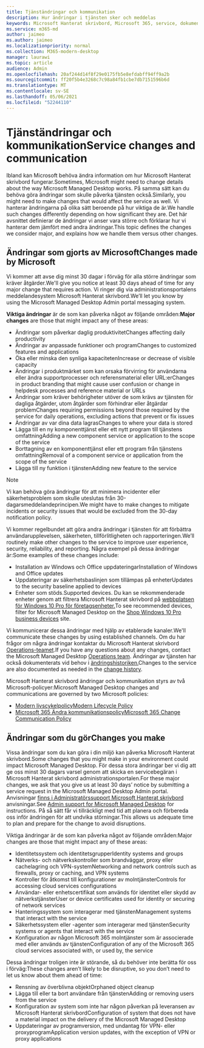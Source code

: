 ```yaml
---
title: Tjänständringar och kommunikation
description: Hur ändringar i tjänsten sker och meddelas
keywords: Microsoft Hanterat skrivbord, Microsoft 365, service, dokumentation
ms.service: m365-md
author: jaimeo
ms.author: jaimeo
ms.localizationpriority: normal
ms.collection: M365-modern-desktop
manager: laurawi
ms.topic: article
audience: Admin
ms.openlocfilehash: 20af244d14f8f29e0175fb5e8efdabff94ff9a2b
ms.sourcegitcommit: ff20f5b4e3268c7c98a84fb1cbe7db7151596b6d
ms.translationtype: MT
ms.contentlocale: sv-SE
ms.lasthandoff: 05/06/2021
ms.locfileid: "52244110"
---
```

# <a name="service-changes-and-communication"></a><span data-ttu-id="3270f-104">Tjänständringar och kommunikation</span><span class="sxs-lookup"><span data-stu-id="3270f-104">Service changes and communication</span></span>

<span data-ttu-id="3270f-105">Ibland kan Microsoft behöva ändra information om hur Microsoft Hanterat skrivbord fungerar.</span><span class="sxs-lookup"><span data-stu-id="3270f-105">Sometimes, Microsoft might need to change details about the way Microsoft Managed Desktop works.</span></span> <span data-ttu-id="3270f-106">På samma sätt kan du behöva göra ändringar som skulle påverka tjänsten också.</span><span class="sxs-lookup"><span data-stu-id="3270f-106">Similarly, you might need to make changes that would affect the service as well.</span></span> <span data-ttu-id="3270f-107">Vi hanterar ändringarna på olika sätt beroende på hur viktiga de är.</span><span class="sxs-lookup"><span data-stu-id="3270f-107">We handle such changes differently depending on how significant they are.</span></span> <span data-ttu-id="3270f-108">Det här avsnittet definierar de ändringar vi anser vara större och förklarar hur vi hanterar dem jämfört med andra ändringar.</span><span class="sxs-lookup"><span data-stu-id="3270f-108">This topic defines the changes we consider major, and explains how we handle them versus other changes.</span></span>



## <a name="changes-made-by-microsoft"></a><span data-ttu-id="3270f-109">Ändringar som gjorts av Microsoft</span><span class="sxs-lookup"><span data-stu-id="3270f-109">Changes made by Microsoft</span></span>

<span data-ttu-id="3270f-110">Vi kommer att avse dig minst 30 dagar i förväg för alla större ändringar som kräver åtgärder.</span><span class="sxs-lookup"><span data-stu-id="3270f-110">We'll give you notice at least 30 days ahead of time for any major change that requires action.</span></span> <span data-ttu-id="3270f-111">Vi ringer dig via administrationsportalens meddelandesystem Microsoft Hanterat skrivbord.</span><span class="sxs-lookup"><span data-stu-id="3270f-111">We’ll let you know by using the Microsoft Managed Desktop Admin portal messaging system.</span></span>

<span data-ttu-id="3270f-112">**Viktiga ändringar** är de som kan påverka något av följande områden:</span><span class="sxs-lookup"><span data-stu-id="3270f-112">**Major changes** are those that might impact any of these areas:</span></span>
- <span data-ttu-id="3270f-113">Ändringar som påverkar daglig produktivitet</span><span class="sxs-lookup"><span data-stu-id="3270f-113">Changes affecting daily productivity</span></span>
- <span data-ttu-id="3270f-114">Ändringar av anpassade funktioner och program</span><span class="sxs-lookup"><span data-stu-id="3270f-114">Changes to customized features and applications</span></span>
- <span data-ttu-id="3270f-115">Öka eller minska den synliga kapaciteten</span><span class="sxs-lookup"><span data-stu-id="3270f-115">Increase or decrease of visible capacity</span></span>
- <span data-ttu-id="3270f-116">Ändringar i produktmärket som kan orsaka förvirring för användarna eller ändra supportprocesser och referensmaterial eller URL:er</span><span class="sxs-lookup"><span data-stu-id="3270f-116">Changes in product branding that might cause user confusion or change in helpdesk processes and reference material or URLs</span></span>
- <span data-ttu-id="3270f-117">Ändringar som kräver behörigheter utöver de som krävs av tjänsten för dagliga åtgärder, utom åtgärder som förhindrar eller åtgärdar problem</span><span class="sxs-lookup"><span data-stu-id="3270f-117">Changes requiring permissions beyond those required by the service for daily operations, excluding actions that prevent or fix issues</span></span>
- <span data-ttu-id="3270f-118">Ändringar av var dina data lagras</span><span class="sxs-lookup"><span data-stu-id="3270f-118">Changes to where your data is stored</span></span>
- <span data-ttu-id="3270f-119">Lägga till en ny komponenttjänst eller ett nytt program till tjänstens omfattning</span><span class="sxs-lookup"><span data-stu-id="3270f-119">Adding a new component service or application to the scope of the service</span></span>
- <span data-ttu-id="3270f-120">Borttagning av en komponenttjänst eller ett program från tjänstens omfattning</span><span class="sxs-lookup"><span data-stu-id="3270f-120">Removal of a component service or application from the scope of the service</span></span>
- <span data-ttu-id="3270f-121">Lägga till ny funktion i tjänsten</span><span class="sxs-lookup"><span data-stu-id="3270f-121">Adding new feature to the service</span></span>

> [!NOTE]
> <span data-ttu-id="3270f-122">Vi kan behöva göra ändringar för att minimera incidenter eller säkerhetsproblem som skulle uteslutas från 30-dagarsmeddelandeprincipen.</span><span class="sxs-lookup"><span data-stu-id="3270f-122">We might have to make changes to mitigate incidents or security issues that would be excluded from the 30-day notification policy.</span></span>

<span data-ttu-id="3270f-123">Vi kommer regelbundet att göra andra ändringar i tjänsten för att förbättra användarupplevelsen, säkerheten, tillförlitligheten och rapporteringen.</span><span class="sxs-lookup"><span data-stu-id="3270f-123">We’ll routinely make other changes to the service to improve user experience, security, reliability, and reporting.</span></span> <span data-ttu-id="3270f-124">Några exempel på dessa ändringar är:</span><span class="sxs-lookup"><span data-stu-id="3270f-124">Some examples of these changes include:</span></span>

- <span data-ttu-id="3270f-125">Installation av Windows och Office uppdateringar</span><span class="sxs-lookup"><span data-stu-id="3270f-125">Installation of Windows and Office updates</span></span>
- <span data-ttu-id="3270f-126">Uppdateringar av säkerhetsbaslinjen som tillämpas på enheter</span><span class="sxs-lookup"><span data-stu-id="3270f-126">Updates to the security baseline applied to devices</span></span>
- <span data-ttu-id="3270f-127">Enheter som stöds.</span><span class="sxs-lookup"><span data-stu-id="3270f-127">Supported devices.</span></span> <span data-ttu-id="3270f-128">Du kan se rekommenderade enheter genom att filtrera Microsoft Hanterat skrivbord på [webbplatsen för Windows 10 Pro för företagsenheter.](https://www.microsoft.com/windowsforbusiness/view-all-devices)</span><span class="sxs-lookup"><span data-stu-id="3270f-128">To see recommended devices, filter for Microsoft Managed Desktop on the [Shop Windows 10 Pro business devices](https://www.microsoft.com/windowsforbusiness/view-all-devices) site.</span></span>

<span data-ttu-id="3270f-129">Vi kommunicerar dessa ändringar med hjälp av etablerade kanaler.</span><span class="sxs-lookup"><span data-stu-id="3270f-129">We'll communicate these changes by using established channels.</span></span> <span data-ttu-id="3270f-130">Om du har frågor om några ändringar kontaktar du Microsoft Hanterat skrivbord [Operations-teamet](../working-with-managed-desktop/admin-support.md).</span><span class="sxs-lookup"><span data-stu-id="3270f-130">If you have any questions about any changes, contact the Microsoft Managed Desktop [Operations team](../working-with-managed-desktop/admin-support.md).</span></span> <span data-ttu-id="3270f-131">Ändringar av tjänsten har också dokumenterats vid behov i [ändringshistoriken.](../change-history-managed-desktop.md)</span><span class="sxs-lookup"><span data-stu-id="3270f-131">Changes to the service are also documented as needed in the [change history](../change-history-managed-desktop.md).</span></span>

<span data-ttu-id="3270f-132">Microsoft Hanterat skrivbord ändringar och kommunikation styrs av två Microsoft-policyer:</span><span class="sxs-lookup"><span data-stu-id="3270f-132">Microsoft Managed Desktop changes and communications are governed by two Microsoft policies:</span></span>
- [<span data-ttu-id="3270f-133">Modern livscykelpolicy</span><span class="sxs-lookup"><span data-stu-id="3270f-133">Modern Lifecycle Policy</span></span>](https://support.microsoft.com/help/30881/modern-lifecycle-policy)
- [<span data-ttu-id="3270f-134">Microsoft 365 Ändra kommunikationspolicy</span><span class="sxs-lookup"><span data-stu-id="3270f-134">Microsoft 365 Change Communication Policy</span></span>](/office365/admin/manage/message-center)

## <a name="changes-you-make"></a><span data-ttu-id="3270f-135">Ändringar som du gör</span><span class="sxs-lookup"><span data-stu-id="3270f-135">Changes you make</span></span>

<span data-ttu-id="3270f-136">Vissa ändringar som du kan göra i din miljö kan påverka Microsoft Hanterat skrivbord.</span><span class="sxs-lookup"><span data-stu-id="3270f-136">Some changes that you might make in your environment could impact Microsoft Managed Desktop.</span></span> <span data-ttu-id="3270f-137">För dessa stora ändringar ber vi dig att ge oss minst 30 dagars varsel genom att skicka en servicebegäran i Microsoft Hanterat skrivbord administrationsportalen.</span><span class="sxs-lookup"><span data-stu-id="3270f-137">For these major changes, we ask that you give us at least 30 days’ notice by submitting a service request in the Microsoft Managed Desktop Admin portal.</span></span> <span data-ttu-id="3270f-138">Anvisningar [finns i Administratörssupport Microsoft Hanterat skrivbord](../working-with-managed-desktop/admin-support.md) anvisningar.</span><span class="sxs-lookup"><span data-stu-id="3270f-138">See [Admin support for Microsoft Managed Desktop](../working-with-managed-desktop/admin-support.md) for instructions.</span></span> <span data-ttu-id="3270f-139">På så sätt får vi tillräckligt med tid att planera och förbereda oss inför ändringen för att undvika störningar.</span><span class="sxs-lookup"><span data-stu-id="3270f-139">This allows us adequate time to plan and prepare for the change to avoid disruptions.</span></span>

<span data-ttu-id="3270f-140">Viktiga ändringar är de som kan påverka något av följande områden:</span><span class="sxs-lookup"><span data-stu-id="3270f-140">Major changes are those that might impact any of these areas:</span></span>

- <span data-ttu-id="3270f-141">Identitetssystem och identitetsgrupper</span><span class="sxs-lookup"><span data-stu-id="3270f-141">Identity systems and groups</span></span>
- <span data-ttu-id="3270f-142">Nätverks- och nätverkskontroller som brandväggar, proxy eller cachelagring och VPN-system</span><span class="sxs-lookup"><span data-stu-id="3270f-142">Networking and network controls such as firewalls, proxy or caching, and VPN systems</span></span>
- <span data-ttu-id="3270f-143">Kontroller för åtkomst till konfigurationer av molntjänster</span><span class="sxs-lookup"><span data-stu-id="3270f-143">Controls for accessing cloud services configurations</span></span>
- <span data-ttu-id="3270f-144">Användar- eller enhetscertifikat som används för identitet eller skydd av nätverkstjänster</span><span class="sxs-lookup"><span data-stu-id="3270f-144">User or device certificates used for identity or securing of network services</span></span>
- <span data-ttu-id="3270f-145">Hanteringssystem som interagerar med tjänsten</span><span class="sxs-lookup"><span data-stu-id="3270f-145">Management systems that interact with the service</span></span>
- <span data-ttu-id="3270f-146">Säkerhetssystem eller -agenter som interagerar med tjänsten</span><span class="sxs-lookup"><span data-stu-id="3270f-146">Security systems or agents that interact with the service</span></span>
- <span data-ttu-id="3270f-147">Konfiguration av någon Microsoft 365 molntjänster som är associerade med eller används av tjänsten</span><span class="sxs-lookup"><span data-stu-id="3270f-147">Configuration of any of the Microsoft 365 cloud services associated with, or used by, the service</span></span>

<span data-ttu-id="3270f-148">Dessa ändringar troligen inte är störande, så du behöver inte berätta för oss i förväg:</span><span class="sxs-lookup"><span data-stu-id="3270f-148">These changes aren’t likely to be disruptive, so you don’t need to let us know about them ahead of time:</span></span>

- <span data-ttu-id="3270f-149">Rensning av överblivna objekt</span><span class="sxs-lookup"><span data-stu-id="3270f-149">Orphaned object cleanup</span></span>
- <span data-ttu-id="3270f-150">Lägga till eller ta bort användare från tjänsten</span><span class="sxs-lookup"><span data-stu-id="3270f-150">Adding or removing users from the service</span></span>
- <span data-ttu-id="3270f-151">Konfiguration av system som inte har någon påverkan på leveransen av Microsoft Hanterat skrivbord</span><span class="sxs-lookup"><span data-stu-id="3270f-151">Configuration of system that does not have a material impact on the delivery of the Microsoft Managed Desktop</span></span>
- <span data-ttu-id="3270f-152">Uppdateringar av programversion, med undantag för VPN- eller proxyprogram</span><span class="sxs-lookup"><span data-stu-id="3270f-152">Application version updates, with the exception of VPN or proxy applications</span></span>